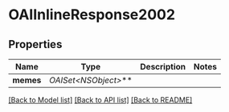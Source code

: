 # OAIInlineResponse2002

## Properties
Name | Type | Description | Notes
------------ | ------------- | ------------- | -------------
**memes** | **OAISet&lt;NSObject*&gt;*** |  | 

[[Back to Model list]](../README.md#documentation-for-models) [[Back to API list]](../README.md#documentation-for-api-endpoints) [[Back to README]](../README.md)


